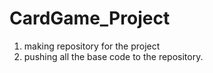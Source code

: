 # CardGame_Project
1. making repository for the project
2. pushing all the base code to the repository.
